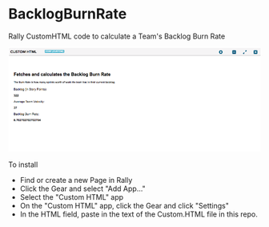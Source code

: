 # BacklogBurnRate
Rally CustomHTML code to calculate a Team's Backlog Burn Rate

![alt text](Screenshot.png "Backlog Burn Rate")

To install
* Find or create a new Page in Rally
* Click the Gear and select "Add App..."
* Select the "Custom HTML" app
* On the "Custom HTML" app, click the Gear and click "Settings"
* In the HTML field, paste in the text of the Custom.HTML file in this repo.
